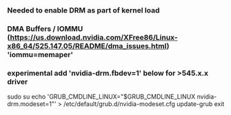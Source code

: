 ### Needed to enable DRM as part of kernel load
### DMA Buffers / IOMMU (https://us.download.nvidia.com/XFree86/Linux-x86_64/525.147.05/README/dma_issues.html) 'iommu=memaper'
### experimental add 'nvidia-drm.fbdev=1' below for >545.x.x driver

sudo su
echo 'GRUB_CMDLINE_LINUX="$GRUB_CMDLINE_LINUX nvidia-drm.modeset=1"' > /etc/default/grub.d/nvidia-modeset.cfg
update-grub
exit